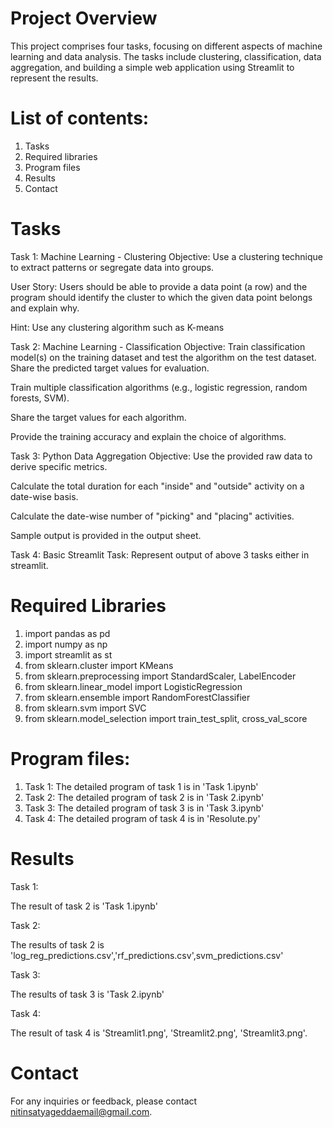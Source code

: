 # Project Overview
This project comprises four tasks, focusing on different aspects of machine learning and data analysis. The tasks include clustering, classification, data aggregation, and building a simple web application using Streamlit to represent the results.

# List of contents:
1. Tasks
2. Required libraries
3. Program files
4. Results
5. Contact

# Tasks
Task 1: Machine Learning - Clustering
Objective: Use a clustering technique to extract patterns or segregate data into groups.

User Story: Users should be able to provide a data point (a row) and the program should identify the cluster to which the given data point belongs and explain why.

Hint: Use any clustering algorithm such as K-means

Task 2: Machine Learning - Classification
Objective: Train classification model(s) on the training dataset and test the algorithm on the test dataset. Share the predicted target values for evaluation.

Train multiple classification algorithms (e.g., logistic regression, random forests, SVM).

Share the target values for each algorithm.

Provide the training accuracy and explain the choice of algorithms.

Task 3: Python Data Aggregation
Objective: Use the provided raw data to derive specific metrics.

Calculate the total duration for each "inside" and "outside" activity on a date-wise basis.

Calculate the date-wise number of "picking" and "placing" activities.

Sample output is provided in the output sheet.

Task 4: Basic Streamlit
Task: Represent output of above 3 tasks either in streamlit.

# Required Libraries
1. import pandas as pd
2. import numpy as np
3. import streamlit as st
4. from sklearn.cluster import KMeans
5. from sklearn.preprocessing import StandardScaler, LabelEncoder
6. from sklearn.linear_model import LogisticRegression
7. from sklearn.ensemble import RandomForestClassifier
8. from sklearn.svm import SVC
9. from sklearn.model_selection import train_test_split, cross_val_score

# Program files: 
1. Task 1: The detailed program of task 1 is in 'Task 1.ipynb'
2. Task 2: The detailed program of task 2 is in 'Task 2.ipynb'
3. Task 3: The detailed program of task 3 is in 'Task 3.ipynb'
4. Task 4: The detailed program of task 4 is in 'Resolute.py'

# Results
Task 1:

The result of task 2 is 'Task 1.ipynb'

Task 2: 

The results of task 2 is 'log_reg_predictions.csv','rf_predictions.csv',svm_predictions.csv'

Task 3: 

The results of task 3 is 'Task 2.ipynb'

Task 4:

The result of task 4 is 'Streamlit1.png', 'Streamlit2.png', 'Streamlit3.png'.

# Contact
For any inquiries or feedback, please contact nitinsatyageddaemail@gmail.com.









